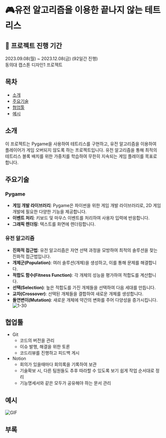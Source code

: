 # 🎮유전 알고리즘을 이용한 끝나지 않는 테트리스
## 💜 프로젝트 진행 기간
2023.09.08(월) ~ 2023.12.08(금) (92일간 진행)  
동의대 캡스톤 디자인1 프로젝트

## 목차
- [소개](#소개)
- [주요기술](#주요기술)
- [협업툴](#협업툴)
- [예시](#예시)

## 소개
이 프로젝트는 Pygame을 사용하여 테트리스를 구현하고, 유전 알고리즘을 이용하여 플레이어가 게임 오버되지 않도록 하는 프로젝트입니다. 
유전 알고리즘을 통해 최적의 테트리스 블록 배치를 위한 가중치를 학습하여 무한히 지속되는 게임 플레이를 목표로 합니다.

## 주요기술
### Pygame
- **게임 개발 라이브러리**: Pygame은 파이썬을 위한 게임 개발 라이브러리로, 2D 게임 개발에 필요한 다양한 기능을 제공합니다.
- **이벤트 처리**: 키보드 및 마우스 이벤트를 처리하여 사용자 입력에 반응합니다.
- **그래픽 렌더링**: 텍스트를 화면에 렌더링합니다.

### 유전 알고리즘
- **진화적 접근법**: 유전 알고리즘은 자연 선택 과정을 모방하여 최적의 솔루션을 찾는 진화적 접근법입니다.
- **개체군(Population)**: 여러 솔루션(개체)을 생성하고, 이를 통해 문제를 해결합니다.
- **적합도 함수(Fitness Function)**: 각 개체의 성능을 평가하여 적합도를 계산합니다.
- **선택(Selection)**: 높은 적합도를 가진 개체들을 선택하여 다음 세대를 만듭니다.
- **교차(Crossover)**: 선택된 개체들을 결합하여 새로운 개체를 생성합니다.
- **돌연변이(Mutation)**: 새로운 개체에 약간의 변화를 주어 다양성을 증가시킵니다.
![1-30](https://github.com/user-attachments/assets/8f32a4c8-7b90-44f2-a16c-a2b179c2973d)

## 협업툴
- Git
  - 코드의 버전을 관리
  - 이슈 발행, 해결을 위한 토론
  - 코드리뷰를 진행하고 피드백 게시
- Notion
  - 회의가 있을때마다 회의록을 기록하여 보관
  - 기술확보 시, 다른 팀원들도 추후 따라할 수 있도록 보기 쉽게 작업 순서대로 정리
  - 기능명세서와 같은 모두가 공유해야 하는 문서 관리
  
## 예시 
![GIF](https://github.com/Sihyeon0123/Genetic-Algorithm-Tetris/assets/129951793/f054983e-b9c0-4080-91eb-278c4fcae982)

## 부록

